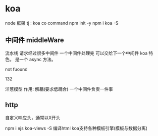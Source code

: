 # koa
node 框架
tj : koa co command
npm init -y 
npm i koa -S

## 中间件 middleWare
流水线 请求经过很多中间件
一个中间件处理完 可以交给下一个中间件
koa 特色。
是一个 async 方法。

not fuound

132

洋葱模型
作用: 解耦(要求低耦合)  一个中间件负责一件事
## http
自定义响应头，通常以X开头


 npm i ejs koa-views -S 编译html  koa支持各种模板引擎(模板与数据分离)
